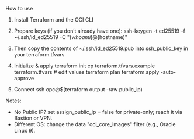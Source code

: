How to use

1. Install Terraform and the OCI CLI

2. Prepare keys (if you don’t already have one):
ssh-keygen -t ed25519 -f ~/.ssh/id_ed25519 -C "$(whoami)@$(hostname)"

3. Then copy the contents of ~/.ssh/id_ed25519.pub into ssh_public_key in your terraform.tfvars

4. Initialize & apply
terraform init
cp terraform.tfvars.example terraform.tfvars   # edit values
terraform plan
terraform apply -auto-approve

5. Connect
ssh opc@$(terraform output -raw public_ip)

Notes:
- No Public IP? set assign_public_ip = false for private-only; reach it via Bastion or VPN.
- Different OS: change the data "oci_core_images" filter (e.g., Oracle Linux 9).
